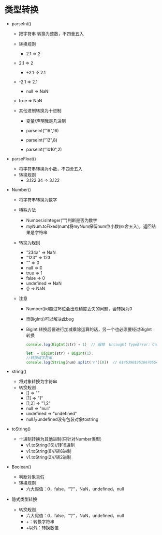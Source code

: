 # 类型转换

* parseInt()   

  * 把字符串 转换为整数，不四舍五入

  * 转换规则

    * 2.1 => 2
  * 2.1 => 2
    * +2.1 => 2.1
  * -2.1 => 2.1
    * null => NaN
  * true => NaN
    
  * 其他进制转换为十进制

    * 变量/声明我是几进制

    * parseInt("16",16)
    * parseInt("12",8)
    * parseInt("1010",2)

* parseFloat()

  * 将字符串转换为小数，不四舍五入
  * 转换规则
    * 3.122.34 => 3.122

* Number()

  * 将字符串转换为数字

  * 特殊方法
    * Number.isInteger("")判断是否为数字
    * myNum.toFixed(num)将myNum保留num位小数(四舍五入)，返回结果是字符串
    
  * 转换为规则
    * "234a" => NaN
    * "123"   => 123
    * ""          => 0
    * null       => 0
    * true      => 1
    * false     => 0
    * undefined => NaN
    * {}           => NaN
    
  * 注意

    * Number()id超过16位会出现精度丢失的问题，会转换为0

    * 而BigInt()可以解决此bug

    * BigInt 转换后要进行加减乘除运算的话，另一个也必须要经过BigInt 转换

      ```js
      console.log(BigInt(str) + 1)  // 报错  Uncaught TypeError: Cannot mix BigInt and other types, use explicit conversions
      
      let  = BigInt(str) + BigInt(1);
      //转换成字符串
      console.log(String(num).split('n')[0])  // 6145390195186705544
      ```

* string()

  * 将对象转换为字符串
  * 转换规则
    * [] => ""
    * [1] => "1"
    * [1,2] => "1,2"
    * null => "null"
    * undefined => "undefined"
    * null与undefined没有包装对象tostring

* toString()

  * 十进制转换为其他进制(只针对Number类型)
    * v1.toString(16)//转16进制
    * v1.toString(8)//转8进制
    * v1.toString(2)//转2进制

* Boolean()

  * 判断对象真假
  * 转换规则
    * 六大假值：0，false，“”/''，NaN，undefined，null

* 隐式类型转换

  * 转换规则
    * 六大假值：0，false，“”/''，NaN，undefined，null
    * +：转换字符串
    * +以外：转换数值